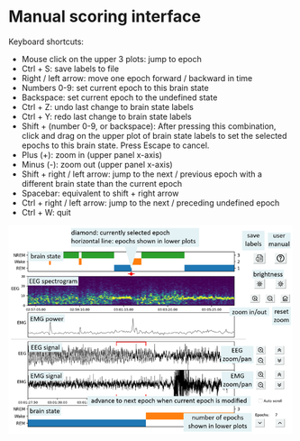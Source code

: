 # Manual scoring interface

Keyboard shortcuts:
- Mouse click on the upper 3 plots: jump to epoch
- Ctrl + S: save labels to file
- Right / left arrow: move one epoch forward / backward in time
- Numbers 0-9: set current epoch to this brain state
- Backspace: set current epoch to the undefined state
- Ctrl + Z: undo last change to brain state labels
- Ctrl + Y: redo last change to brain state labels
- Shift + (number 0-9, or backspace):
    After pressing this combination, click and drag on the upper plot of brain
    state labels to set the selected epochs
    to this brain state. Press Escape to cancel.
- Plus (+): zoom in (upper panel x-axis)
- Minus (-): zoom out (upper panel x-axis)
- Shift + right / left arrow: jump to the next / previous epoch with a different brain state
    than the current epoch
- Spacebar: equivalent to shift + right arrow
- Ctrl + right / left arrow: jump to the next / preceding undefined epoch
- Ctrl + W: quit

![ ](../images/viewer_window_annotated.png)
